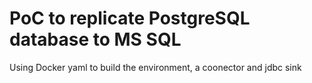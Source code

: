 # PoC to replicate PostgreSQL database to MS SQL
Using Docker yaml to build the environment, a coonector and jdbc sink

